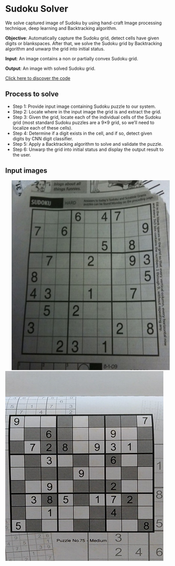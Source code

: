 # Sudoku Solver

We solve captured image of Sudoku by using hand-craft Image processing technique, deep learning and Backtracking algorithm.

**Objective**: Automatically capture the Sudoku grid, detect cells have given digits or blankspaces. 
After that, we solve the Sudoku grid by Backtracking algorithm and unwarp the grid into initial status.

**Input**: An image contains a non or partially convex Sudoku grid.

**Output**: An image with solved Sudoku grid.

[Click here to discover the code](https://github.com/hoangtv2000/opencv_practices/blob/main/code_advanced/Sudoku_solver)


## Process to solve

+ Step 1: Provide input image containing Sudoku puzzle to our system.
+ Step 2: Locate where in the input image the grid is and extract the grid.
+ Step 3: Given the grid, locate each of the individual cells of the Sudoku grid (most standard Sudoku puzzles are a 9×9 grid, so we’ll need to localize each of these cells).
+ Step 4: Determine if a digit exists in the cell, and if so, detect given digits by CNN digit classifier.
+ Step 5: Apply a Backtracking algorithm to solve and validate the puzzle.
+ Step 6: Unwarp the grid into initial status and display the output result to the user.


## Input images

<img src = 'https://github.com/hoangtv2000/opencv_practices/blob/main/images/sudoku-og1.jpg' width = '500' height = '600' hspace="20"/><img src = 'https://github.com/hoangtv2000/opencv_practices/blob/main/images/sudoku-og2.jpg' width = '500' height = '600'/>


